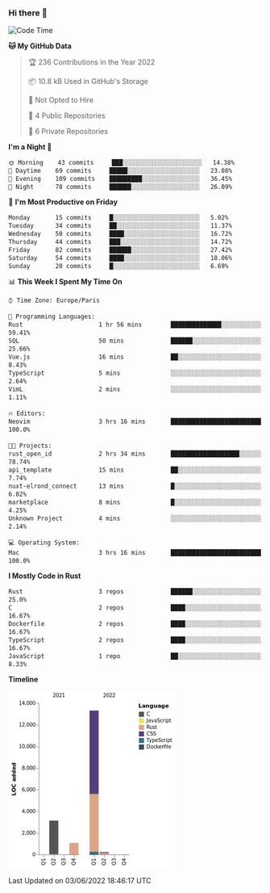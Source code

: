 ### Hi there 👋

<!--START_SECTION:waka-->
![Code Time](http://img.shields.io/badge/Code%20Time-0%20secs-blue)

**🐱 My GitHub Data** 

> 🏆 236 Contributions in the Year 2022
 > 
> 📦 10.8 kB Used in GitHub's Storage 
 > 
> 🚫 Not Opted to Hire
 > 
> 📜 4 Public Repositories 
 > 
> 🔑 6 Private Repositories  
 > 
**I'm a Night 🦉** 

```text
🌞 Morning    43 commits     ███░░░░░░░░░░░░░░░░░░░░░░   14.38% 
🌆 Daytime    69 commits     █████░░░░░░░░░░░░░░░░░░░░   23.08% 
🌃 Evening    109 commits    █████████░░░░░░░░░░░░░░░░   36.45% 
🌙 Night      78 commits     ██████░░░░░░░░░░░░░░░░░░░   26.09%

```
📅 **I'm Most Productive on Friday** 

```text
Monday       15 commits     █░░░░░░░░░░░░░░░░░░░░░░░░   5.02% 
Tuesday      34 commits     ██░░░░░░░░░░░░░░░░░░░░░░░   11.37% 
Wednesday    50 commits     ████░░░░░░░░░░░░░░░░░░░░░   16.72% 
Thursday     44 commits     ███░░░░░░░░░░░░░░░░░░░░░░   14.72% 
Friday       82 commits     ██████░░░░░░░░░░░░░░░░░░░   27.42% 
Saturday     54 commits     ████░░░░░░░░░░░░░░░░░░░░░   18.06% 
Sunday       20 commits     █░░░░░░░░░░░░░░░░░░░░░░░░   6.69%

```


📊 **This Week I Spent My Time On** 

```text
⌚︎ Time Zone: Europe/Paris

💬 Programming Languages: 
Rust                     1 hr 56 mins        ██████████████░░░░░░░░░░░   59.41% 
SQL                      50 mins             ██████░░░░░░░░░░░░░░░░░░░   25.66% 
Vue.js                   16 mins             ██░░░░░░░░░░░░░░░░░░░░░░░   8.43% 
TypeScript               5 mins              ░░░░░░░░░░░░░░░░░░░░░░░░░   2.64% 
VimL                     2 mins              ░░░░░░░░░░░░░░░░░░░░░░░░░   1.11%

🔥 Editors: 
Neovim                   3 hrs 16 mins       █████████████████████████   100.0%

🐱‍💻 Projects: 
rust_open_id             2 hrs 34 mins       ███████████████████░░░░░░   78.74% 
api_template             15 mins             ██░░░░░░░░░░░░░░░░░░░░░░░   7.74% 
nuxt-elrond_connect      13 mins             █░░░░░░░░░░░░░░░░░░░░░░░░   6.82% 
marketplace              8 mins              █░░░░░░░░░░░░░░░░░░░░░░░░   4.25% 
Unknown Project          4 mins              ░░░░░░░░░░░░░░░░░░░░░░░░░   2.14%

💻 Operating System: 
Mac                      3 hrs 16 mins       █████████████████████████   100.0%

```

**I Mostly Code in Rust** 

```text
Rust                     3 repos             ██████░░░░░░░░░░░░░░░░░░░   25.0% 
C                        2 repos             ████░░░░░░░░░░░░░░░░░░░░░   16.67% 
Dockerfile               2 repos             ████░░░░░░░░░░░░░░░░░░░░░   16.67% 
TypeScript               2 repos             ████░░░░░░░░░░░░░░░░░░░░░   16.67% 
JavaScript               1 repo              ██░░░░░░░░░░░░░░░░░░░░░░░   8.33%

```


**Timeline**

![Chart not found](https://raw.githubusercontent.com/nu-wa/nu-wa/main/charts/bar_graph.png) 


 Last Updated on 03/06/2022 18:46:17 UTC
<!--END_SECTION:waka-->

<!--
**nu-wa/nu-wa** is a ✨ _special_ ✨ repository because its `README.md` (this file) appears on your GitHub profile.

Here are some ideas to get you started:

- 🔭 I’m currently working on ...
- 🌱 I’m currently learning ...
- 👯 I’m looking to collaborate on ...
- 🤔 I’m looking for help with ...
- 💬 Ask me about ...
- 📫 How to reach me: ...
- 😄 Pronouns: ...
- ⚡ Fun fact: ...
-->
